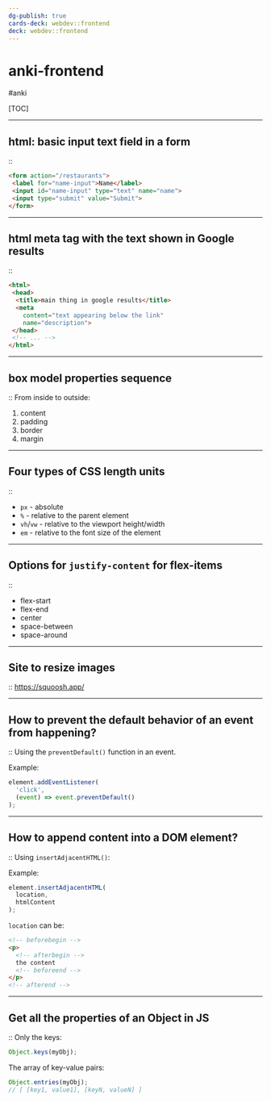 ```yaml
---
dg-publish: true
cards-deck: webdev::frontend
deck: webdev::frontend
---
```

# anki-frontend

#anki

[TOC]

---

<!-- basicblock-start oid="ObssOinCxWD1REOIvOdP0w2G" -->
## html: basic input text field in a form
::
```html
<form action="/restaurants">
 <label for="name-input">Name</label>
 <input id="name-input" type="text" name="name">
 <input type="submit" value="Submit">
</form>
```
<!-- basicblock-end -->


---

<!-- basicblock-start oid="ObsqI5i6Q4Ee9bl1f74LbBxD" -->
## html meta tag with the text shown in Google results
::
```html
<html>
 <head>
  <title>main thing in google results</title>
  <meta
    content="text appearing below the link"
    name="description">
 </head>
 <!-- ... -->
</html>
```
<!-- basicblock-end -->


---

<!-- basicblock-start oid="ObszTuAPYmZkGmLcFTcOyNgS" -->
## box model properties sequence
::
From inside to outside:

1. content
2. padding
3. border
4. margin
<!-- basicblock-end -->


---

<!-- basicblock-start oid="ObsjVkANSmhyTnn0rKW2EYat" -->
## Four types of CSS length units
::
- `px` - absolute
- `%` - relative to the parent element
- `vh`/`vw` - relative to the viewport height/width
- `em` - relative to the font size of the element
<!-- basicblock-end -->

---

<!-- basicblock-start oid="ObsMB508m2FcU4BZ5E6n1uBZ" -->
## Options for `justify-content` for flex-items
::
- flex-start
- flex-end
- center
- space-between
- space-around
<!-- basicblock-end -->



---

<!-- basicblock-start oid="Obse5HLKu3RTItVdGhb7eSs4" -->
## Site to resize images
::
<https://squoosh.app/>
<!-- basicblock-end -->

---

<!-- basicblock-start -->
## How to prevent the default behavior of an event from happening?
::
Using the `preventDefault()` function in an event.

Example:
```js
element.addEventListener(
  'click',
  (event) => event.preventDefault()
);
```
<!-- basicblock-end -->

---

<!-- basicblock-start -->
## How to append content into a DOM element?
::
Using `insertAdjacentHTML()`:

Example:
```js
element.insertAdjacentHTML(
  location,
  htmlContent
);
```

`location` can be:
```html
<!-- beforebegin -->
<p>
  <!-- afterbegin -->
  the content
  <!-- beforeend -->
</p>
<!-- afterend -->
```
<!-- basicblock-end -->


---

<!-- basicblock-start -->
## Get all the properties of an Object in JS
::
Only the keys:
```js
Object.keys(myObj);
```

The array of key-value pairs:
```js
Object.entries(myObj);
// [ [key1, value1], [keyN, valueN] ]
```
<!-- basicblock-end -->


